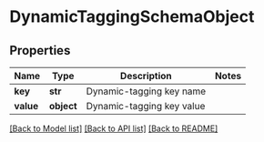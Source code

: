 # DynamicTaggingSchemaObject

## Properties
Name | Type | Description | Notes
------------ | ------------- | ------------- | -------------
**key** | **str** | Dynamic-tagging key name | 
**value** | **object** | Dynamic-tagging key value | 

[[Back to Model list]](../README.md#documentation-for-models) [[Back to API list]](../README.md#documentation-for-api-endpoints) [[Back to README]](../README.md)


